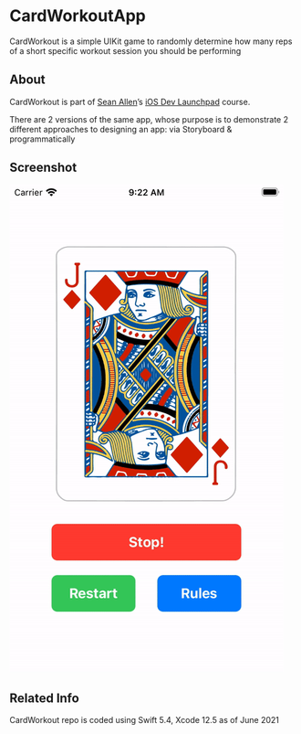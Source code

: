 # CardWorkoutApp
CardWorkout is a simple UIKit game to randomly determine how many reps of a short specific workout session you should be performing

## About
CardWorkout is part of [Sean Allen](https://seanallen.co)’s [iOS Dev Launchpad](https://seanallen.teachable.com/p/ios-dev-launchpad) course.

There are 2 versions of the same app, whose purpose is to demonstrate 2 different approaches to designing an app: via Storyboard &amp; programmatically

## Screenshot
![screenshot.gif](screenshots/screenshot.gif)

## Related Info
CardWorkout repo is coded using Swift 5.4, Xcode 12.5 as of June 2021